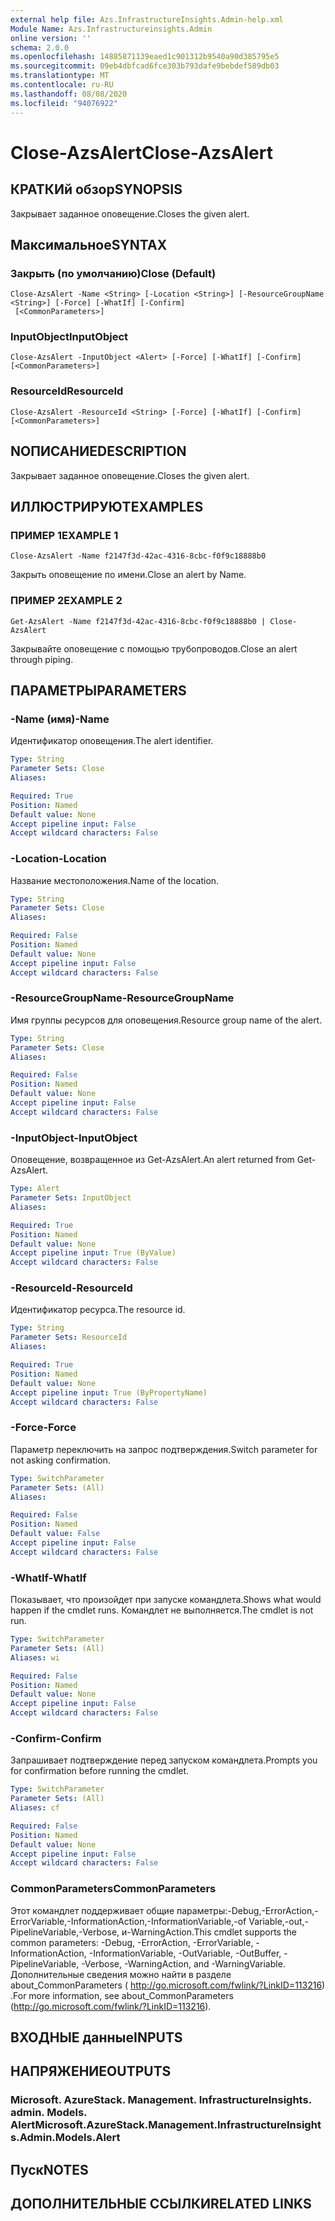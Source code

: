 ```yaml
---
external help file: Azs.InfrastructureInsights.Admin-help.xml
Module Name: Azs.Infrastructureinsights.Admin
online version: ''
schema: 2.0.0
ms.openlocfilehash: 14885871139eaed1c901312b9540a90d385795e5
ms.sourcegitcommit: 09eb4dbfcad6fce303b793dafe9bebdef589db03
ms.translationtype: MT
ms.contentlocale: ru-RU
ms.lasthandoff: 08/08/2020
ms.locfileid: "94076922"
---
```

# <span data-ttu-id="5c5b3-101">Close-AzsAlert</span><span class="sxs-lookup"><span data-stu-id="5c5b3-101">Close-AzsAlert</span></span>

## <span data-ttu-id="5c5b3-102">КРАТКИй обзор</span><span class="sxs-lookup"><span data-stu-id="5c5b3-102">SYNOPSIS</span></span>
<span data-ttu-id="5c5b3-103">Закрывает заданное оповещение.</span><span class="sxs-lookup"><span data-stu-id="5c5b3-103">Closes the given alert.</span></span>

## <span data-ttu-id="5c5b3-104">Максимальное</span><span class="sxs-lookup"><span data-stu-id="5c5b3-104">SYNTAX</span></span>

### <span data-ttu-id="5c5b3-105">Закрыть (по умолчанию)</span><span class="sxs-lookup"><span data-stu-id="5c5b3-105">Close (Default)</span></span>
```
Close-AzsAlert -Name <String> [-Location <String>] [-ResourceGroupName <String>] [-Force] [-WhatIf] [-Confirm]
 [<CommonParameters>]
```

### <span data-ttu-id="5c5b3-106">InputObject</span><span class="sxs-lookup"><span data-stu-id="5c5b3-106">InputObject</span></span>
```
Close-AzsAlert -InputObject <Alert> [-Force] [-WhatIf] [-Confirm] [<CommonParameters>]
```

### <span data-ttu-id="5c5b3-107">ResourceId</span><span class="sxs-lookup"><span data-stu-id="5c5b3-107">ResourceId</span></span>
```
Close-AzsAlert -ResourceId <String> [-Force] [-WhatIf] [-Confirm] [<CommonParameters>]
```

## <span data-ttu-id="5c5b3-108">NОПИСАНИЕ</span><span class="sxs-lookup"><span data-stu-id="5c5b3-108">DESCRIPTION</span></span>
<span data-ttu-id="5c5b3-109">Закрывает заданное оповещение.</span><span class="sxs-lookup"><span data-stu-id="5c5b3-109">Closes the given alert.</span></span>

## <span data-ttu-id="5c5b3-110">ИЛЛЮСТРИРУЮТ</span><span class="sxs-lookup"><span data-stu-id="5c5b3-110">EXAMPLES</span></span>

### <span data-ttu-id="5c5b3-111">ПРИМЕР 1</span><span class="sxs-lookup"><span data-stu-id="5c5b3-111">EXAMPLE 1</span></span>
```
Close-AzsAlert -Name f2147f3d-42ac-4316-8cbc-f0f9c18888b0
```

<span data-ttu-id="5c5b3-112">Закрыть оповещение по имени.</span><span class="sxs-lookup"><span data-stu-id="5c5b3-112">Close an alert by Name.</span></span>

### <span data-ttu-id="5c5b3-113">ПРИМЕР 2</span><span class="sxs-lookup"><span data-stu-id="5c5b3-113">EXAMPLE 2</span></span>
```
Get-AzsAlert -Name f2147f3d-42ac-4316-8cbc-f0f9c18888b0 | Close-AzsAlert
```

<span data-ttu-id="5c5b3-114">Закрывайте оповещение с помощью трубопроводов.</span><span class="sxs-lookup"><span data-stu-id="5c5b3-114">Close an alert through piping.</span></span>

## <span data-ttu-id="5c5b3-115">ПАРАМЕТРЫ</span><span class="sxs-lookup"><span data-stu-id="5c5b3-115">PARAMETERS</span></span>

### <span data-ttu-id="5c5b3-116">-Name (имя)</span><span class="sxs-lookup"><span data-stu-id="5c5b3-116">-Name</span></span>
<span data-ttu-id="5c5b3-117">Идентификатор оповещения.</span><span class="sxs-lookup"><span data-stu-id="5c5b3-117">The alert identifier.</span></span>

```yaml
Type: String
Parameter Sets: Close
Aliases:

Required: True
Position: Named
Default value: None
Accept pipeline input: False
Accept wildcard characters: False
```

### <span data-ttu-id="5c5b3-118">-Location</span><span class="sxs-lookup"><span data-stu-id="5c5b3-118">-Location</span></span>
<span data-ttu-id="5c5b3-119">Название местоположения.</span><span class="sxs-lookup"><span data-stu-id="5c5b3-119">Name of the location.</span></span>

```yaml
Type: String
Parameter Sets: Close
Aliases:

Required: False
Position: Named
Default value: None
Accept pipeline input: False
Accept wildcard characters: False
```

### <span data-ttu-id="5c5b3-120">-ResourceGroupName</span><span class="sxs-lookup"><span data-stu-id="5c5b3-120">-ResourceGroupName</span></span>
<span data-ttu-id="5c5b3-121">Имя группы ресурсов для оповещения.</span><span class="sxs-lookup"><span data-stu-id="5c5b3-121">Resource group name of the alert.</span></span>

```yaml
Type: String
Parameter Sets: Close
Aliases:

Required: False
Position: Named
Default value: None
Accept pipeline input: False
Accept wildcard characters: False
```

### <span data-ttu-id="5c5b3-122">-InputObject</span><span class="sxs-lookup"><span data-stu-id="5c5b3-122">-InputObject</span></span>
<span data-ttu-id="5c5b3-123">Оповещение, возвращенное из Get-AzsAlert.</span><span class="sxs-lookup"><span data-stu-id="5c5b3-123">An alert returned from Get-AzsAlert.</span></span>

```yaml
Type: Alert
Parameter Sets: InputObject
Aliases:

Required: True
Position: Named
Default value: None
Accept pipeline input: True (ByValue)
Accept wildcard characters: False
```

### <span data-ttu-id="5c5b3-124">-ResourceId</span><span class="sxs-lookup"><span data-stu-id="5c5b3-124">-ResourceId</span></span>
<span data-ttu-id="5c5b3-125">Идентификатор ресурса.</span><span class="sxs-lookup"><span data-stu-id="5c5b3-125">The resource id.</span></span>

```yaml
Type: String
Parameter Sets: ResourceId
Aliases:

Required: True
Position: Named
Default value: None
Accept pipeline input: True (ByPropertyName)
Accept wildcard characters: False
```

### <span data-ttu-id="5c5b3-126">-Force</span><span class="sxs-lookup"><span data-stu-id="5c5b3-126">-Force</span></span>
<span data-ttu-id="5c5b3-127">Параметр переключить на запрос подтверждения.</span><span class="sxs-lookup"><span data-stu-id="5c5b3-127">Switch parameter for not asking confirmation.</span></span>

```yaml
Type: SwitchParameter
Parameter Sets: (All)
Aliases:

Required: False
Position: Named
Default value: False
Accept pipeline input: False
Accept wildcard characters: False
```

### <span data-ttu-id="5c5b3-128">-WhatIf</span><span class="sxs-lookup"><span data-stu-id="5c5b3-128">-WhatIf</span></span>
<span data-ttu-id="5c5b3-129">Показывает, что произойдет при запуске командлета.</span><span class="sxs-lookup"><span data-stu-id="5c5b3-129">Shows what would happen if the cmdlet runs.</span></span>
<span data-ttu-id="5c5b3-130">Командлет не выполняется.</span><span class="sxs-lookup"><span data-stu-id="5c5b3-130">The cmdlet is not run.</span></span>

```yaml
Type: SwitchParameter
Parameter Sets: (All)
Aliases: wi

Required: False
Position: Named
Default value: None
Accept pipeline input: False
Accept wildcard characters: False
```

### <span data-ttu-id="5c5b3-131">-Confirm</span><span class="sxs-lookup"><span data-stu-id="5c5b3-131">-Confirm</span></span>
<span data-ttu-id="5c5b3-132">Запрашивает подтверждение перед запуском командлета.</span><span class="sxs-lookup"><span data-stu-id="5c5b3-132">Prompts you for confirmation before running the cmdlet.</span></span>

```yaml
Type: SwitchParameter
Parameter Sets: (All)
Aliases: cf

Required: False
Position: Named
Default value: None
Accept pipeline input: False
Accept wildcard characters: False
```

### <span data-ttu-id="5c5b3-133">CommonParameters</span><span class="sxs-lookup"><span data-stu-id="5c5b3-133">CommonParameters</span></span>
<span data-ttu-id="5c5b3-134">Этот командлет поддерживает общие параметры:-Debug,-ErrorAction,-ErrorVariable,-InformationAction,-InformationVariable,-of Variable,-out,-PipelineVariable,-Verbose, и-WarningAction.</span><span class="sxs-lookup"><span data-stu-id="5c5b3-134">This cmdlet supports the common parameters: -Debug, -ErrorAction, -ErrorVariable, -InformationAction, -InformationVariable, -OutVariable, -OutBuffer, -PipelineVariable, -Verbose, -WarningAction, and -WarningVariable.</span></span> <span data-ttu-id="5c5b3-135">Дополнительные сведения можно найти в разделе about_CommonParameters ( http://go.microsoft.com/fwlink/?LinkID=113216) .</span><span class="sxs-lookup"><span data-stu-id="5c5b3-135">For more information, see about_CommonParameters (http://go.microsoft.com/fwlink/?LinkID=113216).</span></span>

## <span data-ttu-id="5c5b3-136">ВХОДНЫЕ данные</span><span class="sxs-lookup"><span data-stu-id="5c5b3-136">INPUTS</span></span>

## <span data-ttu-id="5c5b3-137">НАПРЯЖЕНИЕ</span><span class="sxs-lookup"><span data-stu-id="5c5b3-137">OUTPUTS</span></span>

### <span data-ttu-id="5c5b3-138">Microsoft. AzureStack. Management. InfrastructureInsights. admin. Models. Alert</span><span class="sxs-lookup"><span data-stu-id="5c5b3-138">Microsoft.AzureStack.Management.InfrastructureInsights.Admin.Models.Alert</span></span>

## <span data-ttu-id="5c5b3-139">Пуск</span><span class="sxs-lookup"><span data-stu-id="5c5b3-139">NOTES</span></span>

## <span data-ttu-id="5c5b3-140">ДОПОЛНИТЕЛЬНЫЕ ССЫЛКИ</span><span class="sxs-lookup"><span data-stu-id="5c5b3-140">RELATED LINKS</span></span>
